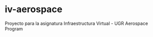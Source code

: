 iv-aerospace
============

Proyecto para la asignatura Infraestructura Virtual - UGR Aerospace Program
